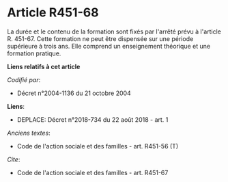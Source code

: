 # Article R451-68

La durée et le contenu de la formation sont fixés par l'arrêté prévu à l'article R. 451-67. Cette formation ne peut être
dispensée sur une période supérieure à trois ans. Elle comprend un enseignement théorique et une formation pratique.

**Liens relatifs à cet article**

_Codifié par_:

  - Décret n°2004-1136 du 21 octobre 2004

**Liens**:

  - DEPLACE: Décret n°2018-734 du 22 août 2018 - art. 1

_Anciens textes_:

  - Code de l'action sociale et des familles - art. R451-56 (T)

_Cite_:

  - Code de l'action sociale et des familles - art. R451-67
